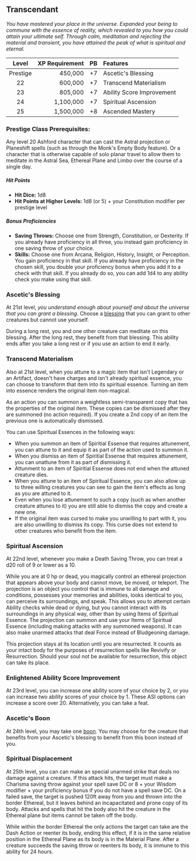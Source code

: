 ## Transcendant
*You have mastered your place in the universe. Expanded your being to commune with the essence of reality, which revealed to you how you could attain your ultimate self. Through calm, meditation and rejecting the material and transient, you have attained the peak of what is spiritual and eternal.*
<div class='classTable'>

| Level    | XP Requirement   | PB | Features |
|:--------:|----------:|---:|:---------|
| Prestige | 450,000   | +7 | Ascetic's Blessing |
| 22       | 600,000   | +7 | Transcend Materialism |
| 23       | 805,000   | +7 | Ability Score Improvement	|
| 24       | 1,100,000 | +7 | Spiritual Ascension |
| 25       | 1,500,000 | +8 | Ascended Mastery |
</div>
		
### Prestige Class Prerequisites:					
Any level 20 Ashford character that can cast the Astral projection or Planeshift spells (such as through the Monk's Empty Body feature). Or a character that is otherwise capable of solo planar travel to allow them to meditate in the Astral Sea, Ethereal Plane and Limbo over the course of a single day.

##### Hit Points
- **Hit Dice:** 1d8
- **Hit Points at Higher Levels:** 1d8 (or 5) + your Constitution modifier per prestige level

##### Bonus Proficiencies
- **Saving Throws:** Choose one from Strength, Constitution, or Dexterity. If you already have proficiency in all three, you instead gain proficiency in one saving throw of your choice.
- **Skills:** Choose one from Arcana, Religion, History, Insight, or Perception. You gain proficiency in that skill. If you already have proficiency in the chosen skill, you double your proficiency bonus when you add it to a check with that skill. If you already do so, you can add 1d4 to any ability check you make using that skill.

### Ascetic's Blessing
At 21st level, *you understand enough about yourself and about the universe that you can grant a blessing*. Choose a [blessing](blessings.md) that you can grant to other creatures but cannot use yourself.

During a long rest, you and one other creature can meditate on this blessing. After the long rest, they benefit from that blessing. This ability ends after you take a long rest or if you use an action to end it early.


### Transcend Materialism
Also at 21st level, when you attune to a magic item that isn't Legendary or an Artifact, doesn't have charges and isn't already spiritual essence, you can choose to transform that item into its spiritual essence. Turning an item into essence renders the original item non-magical.

As an action you can summon a weightless semi-transparent copy that has the properties of the original item. These copies can be dismissed after they are summoned (no action required). If you create a 2nd copy of an item the previous one is automatically dismissed.

You can use Spiritual Essences in the following ways:
- When you summon an item of Spiritial Essense that requires attunement, you can attune to it and equip it as part of the action used to summon it.
- When you dismiss an item of Spiritial Essense that requires attunement, you can unattune from it as part of dismissing it.
- Attunment to an item of Spiritial Essense does not end when the attuned creature dies.
- When you attune to an item of Spiritual Essence, you can also allow up to three willing creatures you can see to gain the item's effects as long as you are attuned to it. 
- Even when you lose attunement to such a copy (such as when another creature attunes to it) you are still able to dismiss the copy and create a new one.
- If the original item was cursed to make you unwilling to part with it, you are also unwilling to dismiss its copy. This curse does not extend to other creatures who benefit from the item.


### Spiritual Ascension
At 22nd level, whenever you make a Death Saving Throw, you can treat a d20 roll of 9 or lower as a 10.

While you are at 0 hp or dead, you magically control an ethereal projection that appears above your body and cannot move, be moved, or teleport. The projection is an object you control that is immune to all damage and conditions, possesses your memories and abilities, looks identical to you, can perceive its surroundings, and speak.  This allows you to attempt certain Ability checks while dead or dying, but you cannot interact with its surroundings in any physical way, other than by using Items of Spiritual Essence. The projection can summon and use your Items of Spiritual Essence (including making attacks with any summoned weapons). It can also make unarmed attacks that deal Force instead of Bludgeoning damage.

This projection stays at its location until you are resurrected. It counts as your intact body for the purposes of resurrection spells like Revivify or Resurrection. Should your soul not be available for resurrection, this object can take its place.

### Enlightened Ability Score Improvement					
At 23rd level, you can increase one ability score of your choice by 2, or you can increase two ability scores of your choice by 1. These ASI options can increase a score over 20.
Alternatively, you can take a feat.	

### Ascetic's Boon
At 24th level, you may take one [boon](boons.md). You may choose for the creature that benefits from your Ascetic's blessing to benefit from this boon instead of you.

### Spiritual Displacement
At 25th level, you can can make an special unarmed strike that deals no damage against a creature. If this attack hits, the target must make a Charisma saving throw against your spell save DC or 8 + your Wisdom modifier + your proficiency bonus if you do not have a spell save DC. On a failed save, the target is pushed 120ft away from you and thrown into the border Ethereal, but it leaves behind an incapacitated and prone copy of its body. 
Attacks and spells that hit the body also hit the creature in the Ethereal plane but items cannot be taken off the body.

While within the border Ethereal the only actions the target can take are the Dash Action or reenter its body, ending this effect, if it is in the same relative position in the Ethereal Plane as its body is in the Material Plane. After a creature succeeds the saving throw or reenters its body, it is immune to this ability for 24 hours.